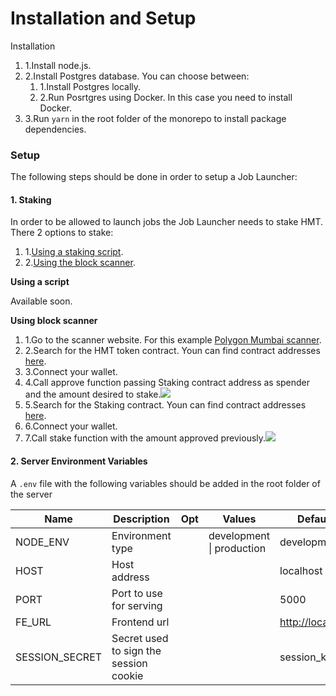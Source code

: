 # Installation and Setup

Installation

1. 1.Install node.js.
2. 2.Install Postgres database. You can choose between:
   1. 1.Install Postgres locally.
   2. 2.Run Posrtgres using Docker. In this case you need to install Docker.
3. 3.Run `yarn` in the root folder of the monorepo to install package dependencies.

### Setup <a href="#setup" id="setup"></a>

The following steps should be done in order to setup a Job Launcher:

#### 1. Staking <a href="#1.-staking" id="1.-staking"></a>

In order to be allowed to launch jobs the Job Launcher needs to stake HMT. There 2 options to stake:

1. 1.​[Using a staking script](https://app.gitbook.com/o/gVcp9m9Bobj6V368GNOW/s/KdzSNb2tF2ABcQCulU6K/page/job-launcher/installation-and-setup#using-a-script).
2. 2.​[Using the block scanner](https://app.gitbook.com/o/gVcp9m9Bobj6V368GNOW/s/KdzSNb2tF2ABcQCulU6K/page/job-launcher/installation-and-setup#using-block-scanner).

**Using a script**

Available soon.

**Using block scanner**

1. 1.Go to the scanner website. For this example [Polygon Mumbai scanner](https://mumbai.polygonscan.com/).
2. 2.Search for the HMT token contract. Youn can find contract addresses [here](https://github.com/humanprotocol/human-protocol/blob/main/CONTRACTS\_LIST.md).
3. 3.Connect your wallet.
4. 4.Call approve function passing Staking contract address as spender and the amount desired to stake.![](https://files.gitbook.com/v0/b/gitbook-x-prod.appspot.com/o/spaces%2FKdzSNb2tF2ABcQCulU6K%2Fuploads%2FEIS7NLL5TFAenY3uj3jK%2Fimage.png?alt=media\&token=9a525415-d7a1-4853-93b1-ba22d4c51a81)
5. 5.Search for the Staking contract. Youn can find contract addresses [here](https://github.com/humanprotocol/human-protocol/blob/main/CONTRACTS\_LIST.md).
6. 6.Connect your wallet.
7. 7.Call stake function with the amount approved previously.![](https://files.gitbook.com/v0/b/gitbook-x-prod.appspot.com/o/spaces%2FKdzSNb2tF2ABcQCulU6K%2Fuploads%2FtA2EGCUOzzAeYp1d7nB4%2Fimage.png?alt=media\&token=b0a2deb6-4da9-4db9-9daa-ca0817e279ac)

#### 2. Server Environment Variables <a href="#2.-server-environment-variables" id="2.-server-environment-variables"></a>

A `.env` file with the following variables should be added in the root folder of the server&#x20;

| Name            | Description                            | Opt | Values                    | Default value                                     |
| --------------- | -------------------------------------- | --- | ------------------------- | ------------------------------------------------- |
| NODE\_ENV       | Environment type                       |     | development \| production | development                                       |
| HOST            | Host address                           |     | ​                         | localhost                                         |
| PORT            | Port to use for serving                |     | ​                         | 5000                                              |
| FE\_URL         | Frontend url                           |     | ​                         | ​[http://localhost:3005](http://localhost:3005/)​ |
| SESSION\_SECRET | Secret used to sign the session cookie |     | ​                         | session\_key                                      |

